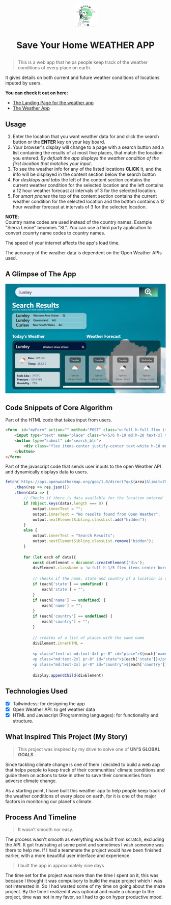 <p align="center">
  <img src="./assets/img/logo.svg" alt="Logo" width=70>
</p>

# <p align="center">Save Your Home WEATHER APP</p>

> This is a web app that helps people keep track of the weather conditions of every place on earth.

It gives details on both current and future weather conditions of locations inputed by users.

__You can check it out on here:__
* [The Landing Page for the weather app](https://moonlit-haupia-4f486e.netlify.app "landing page")
* [The Weather App](https://lustrous-piroshki-2a1d02.netlify.app "save your home weather app")

## Usage

1. Enter the location that you want weather data for and click the search button or the **ENTER** key on your key board.
2. Your browser's display will change to a page with a search button and a list containing the results of at most five places, that match the location you entered. _By defualt the app displays the weather condition of the first location that matches your input_.
3. To see the weather info for any of the listed locations **CLICK** it, and the info will be displayed in the content section below the search button
4. For _desktops and tabs_ the left of the content section contains the current weather condition for the selected location and the left contains a 12 hour weather forecast at intervals of 3 for the selected location.
5. For _smart phones_ the top of the content section contains the current weather condition for the selected location and the bottom contains a 12 hour weather forecast at intervals of 3 for the selected location.
   
**NOTE**: <br>
Country name codes are used instead of the country names. Example "Sierra Leone" becomes "SL". You can use a third party application to convert counrty name codes to country names.

The speed of your internet affects the app's load time.

The accuracy of the weather data is dependent on the Open Weather APIs used.

## A Glimpse of The App

![Weather App at work](assets/img/app_img.jpeg)

## Code Snippets of Core Algorithm

Part of the HTML code that takes input from users.
```html
<form  id="myForm" action="" method="POST" class="w-full h-full flex items-center justify-center">
    <input type="text" name="place" class="w-5/6 h-10 md:h-20 text-xl md:text-4xl p-4 pl-5 md:pl-9 focus:outline-green-400 shadow-2xl" placeholder="Enter the region or area">
    <button type="submit" id="search_btn">
        <div class="flex items-center justify-center text-white h-10 md:h-20 w-20 md:w-40 bg-gradient-to-br from-oxford_blue to-green-300"><img src="../assets/img/search-location.svg" alt="search" class="w-8 h-8 md:h-16 md:w-16"></div>
    </button>
</form>
```

Part of the javascript code that sends user inputs to the open Weather API and dynamically displays data to users.
```javascript
fetch(`https://api.openweathermap.org/geo/1.0/direct?q=${area}&limit=7&appid=${API}`)
    .then(res => res.json())
    .then(data => {
        // Checks if there is data available for the location entered
        if (Object.keys(data).length === 0) {
            output.innerText = "";
            output.innerText = "No results found from Open Weather";
            output.nextElementSibling.classList.add("hidden");
        }
        else {
            output.innerText = "Search Results";
            output.nextElementSibling.classList.remove("hidden");
        }

        for (let each of data){
            const divElement = document.createElement('div');
            divElement.className = 'w-full h-1/5 flex items-center border-b border-white hover:cursor-pointer';

            // checks if the name, state and country of a location is undefined
            if (each['state'] == undefined) {
                each['state'] = "";
            }
            if (each['name'] == undefined) {
                each['name'] = "";
            }
            if (each['country'] == undefined) {
                each['country'] = "";
            }
            
            // creates of a list of places with the same name
            divElement.innerHTML = 
            `
            <p class="text-xl md:text-4xl pr-8" id="place">${each['name']}</p>
            <p class="md:text-2xl pr-8" id="state">${each['state']}</p>
            <p class="md:text-2xl pr-8" id="country">${each['country']}</p>
            `
            display.appendChild(divElement)
```

## Technologies Used
* [x] Tailwindcss: for designing the app
* [x] Open Weather API: to get weather data
* [x] HTML and Javascript (Programming languages): for functionality and structure.
## What Inspired This Project (My Story)

>This project was inspired by my drive to solve one of __UN'S GLOBAL GOALS__. 

Since tackling climate change is one of them I decided to build a web app that helps people to keep track of their communities' climate conditions and guide them on actions to take in other to save their communities from adverse climate change. 

As a starting point, I have built this weather app to help people keep track of the weather conditIons of every place on earth, for it is one of the major factors in monitoring our planet's climate.

## Process And Timeline

>It wasn’t smooth nor easy. 

The process wasn't smooth as everything was built from scratch, excluding the API. 
It got frustrating at some point and sometimes I wish someone was there to help me. 
If I had a teammate the project would have been finished earlier, with a more beautiful user interface and experience.

> I built the app in approximately nine days

The time set for the project was more than the time I spent on it, this was because I thought it was compulsory to build the maze project which I was not interested in. 
So I had wasted some of my time on going about the maze project. By the time I realized it was optional and made a change to the project, time was not in my favor, so I had to go on hyper productive mood. 

